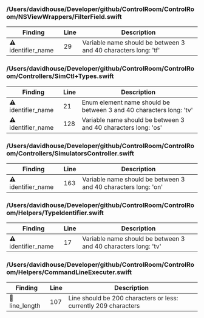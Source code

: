 ### /Users/davidhouse/Developer/github/ControlRoom/ControlRoom/NSViewWrappers/FilterField.swift
 
Finding | Line | Description 
------- | ---- | ------------
:warning: identifier_name | 29 | Variable name should be between 3 and 40 characters long: 'tf'
 
### /Users/davidhouse/Developer/github/ControlRoom/ControlRoom/Controllers/SimCtl+Types.swift
 
Finding | Line | Description 
------- | ---- | ------------
:warning: identifier_name | 21 | Enum element name should be between 3 and 40 characters long: 'tv'
:warning: identifier_name | 128 | Variable name should be between 3 and 40 characters long: 'os'
 
### /Users/davidhouse/Developer/github/ControlRoom/ControlRoom/Controllers/SimulatorsController.swift
 
Finding | Line | Description 
------- | ---- | ------------
:warning: identifier_name | 163 | Variable name should be between 3 and 40 characters long: 'on'
 
### /Users/davidhouse/Developer/github/ControlRoom/ControlRoom/Helpers/TypeIdentifier.swift
 
Finding | Line | Description 
------- | ---- | ------------
:warning: identifier_name | 17 | Variable name should be between 3 and 40 characters long: 'tv'
 
### /Users/davidhouse/Developer/github/ControlRoom/ControlRoom/Helpers/CommandLineExecuter.swift
 
Finding | Line | Description 
------- | ---- | ------------
:rotating_light: line_length | 107 | Line should be 200 characters or less: currently 209 characters
 
